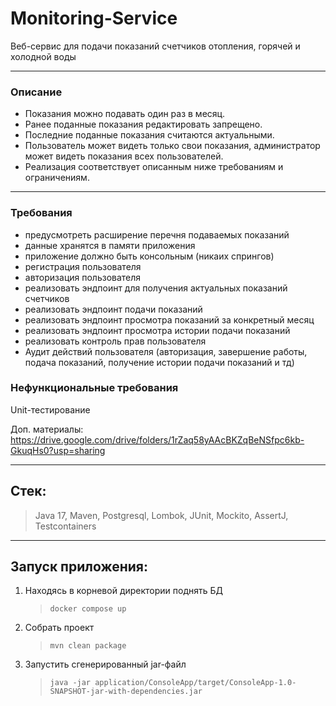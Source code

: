 # Monitoring-Service

Веб-сервис для подачи показаний счетчиков отопления, горячей и холодной воды

---

### Описание

- Показания можно подавать один раз в месяц.
- Ранее поданные показания редактировать запрещено.
- Последние поданные показания считаются актуальными.
- Пользователь может видеть только свои показания, администратор может видеть показания всех пользователей.
- Реализация соответствует описанным ниже требованиям и ограничениям.

---

### Требования

- предусмотреть расширение перечня подаваемых показаний
- данные хранятся в памяти приложения
- приложение должно быть консольным (никаих спрингов)
- регистрация пользователя
- авторизация пользователя
- реализовать эндпоинт для получения актуальных показаний счетчиков
- реализовать эндпоинт подачи показаний
- реализовать эндпоинт просмотра показаний за конкретный месяц
- реализовать эндпоинт просмотра истории подачи показаний
- реализовать контроль прав пользователя
- Аудит действий пользователя (авторизация, завершение работы, подача показаний, получение истории подачи показаний и
  тд)

### Нефункциональные требования

Unit-тестирование

Доп. материалы: https://drive.google.com/drive/folders/1rZaq58yAAcBKZqBeNSfpc6kb-GkuqHs0?usp=sharing

---

## Стек:

> Java 17, Maven, Postgresql, Lombok, JUnit, Mockito, AssertJ, Testcontainers

---

## Запуск приложения:

1) Находясь в корневой директории поднять БД
   > `docker compose up`
2) Собрать проект
   > `mvn clean package`
3) Запустить сгенерированный jar-файл
   > `java -jar application/ConsoleApp/target/ConsoleApp-1.0-SNAPSHOT-jar-with-dependencies.jar`
